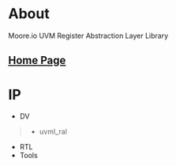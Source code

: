# About
Moore.io UVM Register Abstraction Layer Library

## [Home Page](https://datum-technology-corporation.github.io/uvml_ral/)

# IP
* DV
> * uvml_ral
* RTL
* Tools
